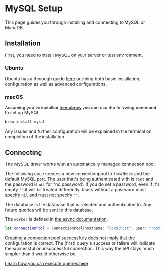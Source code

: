 # MySQL Setup

This page guides you through installing and connecting to MySQL or MariaDB.

## Installation

First, you need to install MySQL on your server or test environment.

### Ubuntu

Ubuntu has a thorough guide [here](https://help.ubuntu.com/lts/serverguide/mysql.html) outlining both basic installation, configuration as well as advanced configurations.

### macOS

Assuming you've installed [homebrew](https://brew.sh) you can use the following command to set up MySQL.

```bash
brew install mysql
```

Any issues and further configuration will be explained in the terminal on completion of the installation.

## Connecting

The MySQL driver works with an automatically managed connection pool.

The following code creates a new connectionpool to `localhost` and the default MySQL port. The user that's being authenticated with is `root` and the password is `nil` for "no password". If you do set a password, even if it's empty `""` it will be treated differently. Users without a password must specify `nil` and must not specify `""`.

The database is the database that is selected and authenticated to. Any future queries will be sent to this database.

The `worker` is defined in [the async documentation](../../async/worker.md).

```swift
let connectionPool = ConnectionPool(hostname: "localhost", user: "root", password: nil, database: "test-db", worker: worker)
```

Creating a connection pool successfully does not imply that the configuration is correct. The (first) query's success or failure will indicate the successful or unsuccessful connection. This way the API stays much simpler than it would otherwise be.

[Learn how you can execute queries here](basics.md)
